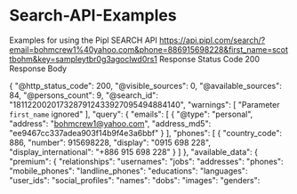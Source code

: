 # Search-API-Examples
Examples for using the Pipl SEARCH API
https://api.pipl.com/search/?email=bohmcrew1%40yahoo.com&phone=886915698228&first_name=scottbohm&key=sampleytbr0g3agoclwd0rs1
Response Status Code
200
Response Body

{
    "@http_status_code": 200,
    "@visible_sources": 0,
    "@available_sources": 84,
    "@persons_count": 9,
    "@search_id": "1811220020173287912433927095494884140",
    "warnings": [
        "Parameter `first_name` ignored"
    ],
    "query": {
        "emails": [
            {
                "@type": "personal",
                "address": "bohmcrew1@yahoo.com",
                "address_md5": "ee9467cc337adea903f14b9f4e3a6bbf"
            }
        ],
        "phones": [
            {
                "country_code": 886,
                "number": 915698228,
                "display": "0915 698 228",
                "display_international": "+886 915 698 228"
            }
        ]
    },
    "available_data": {
        "premium": {
            "relationships": 
            "usernames": 
            "jobs": 
            "addresses": 
            "phones": 
            "mobile_phones": 
            "landline_phones": 
            "educations": 
            "languages": 
            "user_ids": 
            "social_profiles": 
            "names": 
            "dobs": 
            "images": 
            "genders": 
